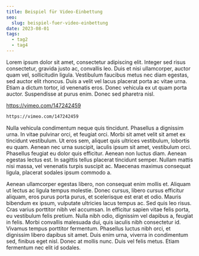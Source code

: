 ```yaml
---
title: Beispiel für Video-Einbettung
seo:
  slug: beispiel-fuer-video-einbettung
date: 2023-08-01
tags:
  - tag2
  - tag4
---
```


Lorem ipsum dolor sit amet, consectetur adipiscing elit. Integer sed risus consectetur, gravida justo ac, convallis leo. Duis et nisi ullamcorper, auctor quam vel, sollicitudin ligula. Vestibulum faucibus metus nec diam egestas, sed auctor elit rhoncus. Duis a velit vel lacus placerat porta ac vitae urna. Etiam a dictum tortor, id venenatis eros. Donec vehicula ex ut quam porta auctor. Suspendisse at purus enim. Donec sed pharetra nisl.

https://vimeo.com/147242459

```markdown
https://vimeo.com/147242459
```

Nulla vehicula condimentum neque quis tincidunt. Phasellus a dignissim urna. In vitae pulvinar orci, et feugiat orci. Morbi sit amet velit sit amet ex tincidunt vestibulum. Ut eros sem, aliquet quis ultrices vestibulum, lobortis eu quam. Aenean nec urna suscipit, iaculis ipsum sit amet, vestibulum orci. Phasellus feugiat eu dolor quis efficitur. Aenean non luctus diam. Aenean egestas lectus est. In sagittis tellus placerat tincidunt semper. Nullam mattis nisi massa, vel venenatis turpis suscipit ac. Maecenas maximus consequat ligula, placerat sodales ipsum commodo a.

Aenean ullamcorper egestas libero, non consequat enim mollis et. Aliquam ut lectus ac ligula tempus molestie. Donec cursus, libero cursus efficitur aliquam, eros purus porta purus, et scelerisque est erat et odio. Mauris bibendum ex ipsum, vulputate ultricies lacus tempus ac. Sed quis leo risus. Cras varius porttitor nibh vel accumsan. In efficitur sapien vitae felis porta, eu vestibulum felis pretium. Nulla nibh odio, dignissim vel dapibus a, feugiat in felis. Morbi convallis malesuada dui, quis iaculis nibh consectetur id. Vivamus tempus porttitor fermentum. Phasellus luctus nibh orci, et dignissim libero dapibus sit amet. Duis enim urna, viverra in condimentum sed, finibus eget nisl. Donec at mollis nunc. Duis vel felis metus. Etiam fermentum nec elit id sodales. 